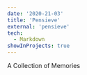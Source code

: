 ```yaml
---
date: '2020-21-03'
title: 'Pensieve'
external: 'pensieve'
tech:
  - Markdown
showInProjects: true
---
```


A Collection of Memories
